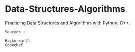 # Data-Structures-Algorithms
Practicing Data Structures and Algorithms with Python, C++. 
    
    
    Sources :
    
    Hackerearth
    Codechef
